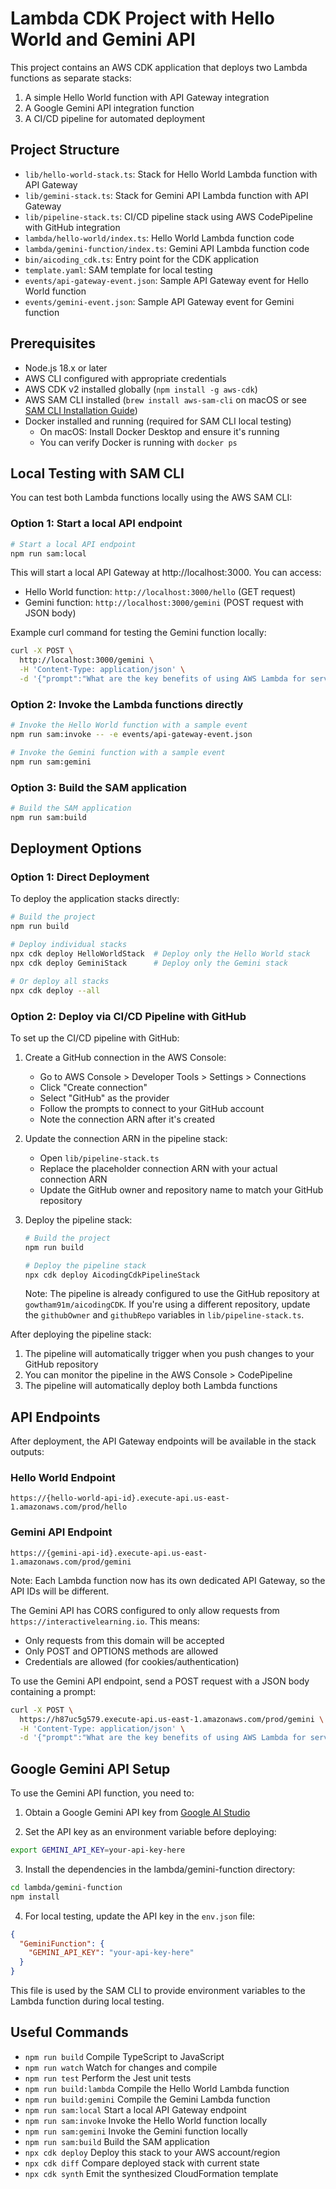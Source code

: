 # Lambda CDK Project with Hello World and Gemini API

This project contains an AWS CDK application that deploys two Lambda functions as separate stacks:
1. A simple Hello World function with API Gateway integration
2. A Google Gemini API integration function
3. A CI/CD pipeline for automated deployment

## Project Structure

- `lib/hello-world-stack.ts`: Stack for Hello World Lambda function with API Gateway
- `lib/gemini-stack.ts`: Stack for Gemini API Lambda function with API Gateway
- `lib/pipeline-stack.ts`: CI/CD pipeline stack using AWS CodePipeline with GitHub integration
- `lambda/hello-world/index.ts`: Hello World Lambda function code
- `lambda/gemini-function/index.ts`: Gemini API Lambda function code
- `bin/aicoding_cdk.ts`: Entry point for the CDK application
- `template.yaml`: SAM template for local testing
- `events/api-gateway-event.json`: Sample API Gateway event for Hello World function
- `events/gemini-event.json`: Sample API Gateway event for Gemini function

## Prerequisites

- Node.js 18.x or later
- AWS CLI configured with appropriate credentials
- AWS CDK v2 installed globally (`npm install -g aws-cdk`)
- AWS SAM CLI installed (`brew install aws-sam-cli` on macOS or see [SAM CLI Installation Guide](https://docs.aws.amazon.com/serverless-application-model/latest/developerguide/serverless-sam-cli-install.html))
- Docker installed and running (required for SAM CLI local testing)
  - On macOS: Install Docker Desktop and ensure it's running
  - You can verify Docker is running with `docker ps`

## Local Testing with SAM CLI

You can test both Lambda functions locally using the AWS SAM CLI:

### Option 1: Start a local API endpoint

```bash
# Start a local API endpoint
npm run sam:local
```

This will start a local API Gateway at http://localhost:3000. You can access:

- Hello World function: `http://localhost:3000/hello` (GET request)
- Gemini function: `http://localhost:3000/gemini` (POST request with JSON body)

Example curl command for testing the Gemini function locally:

```bash
curl -X POST \
  http://localhost:3000/gemini \
  -H 'Content-Type: application/json' \
  -d '{"prompt":"What are the key benefits of using AWS Lambda for serverless computing?"}'
```

### Option 2: Invoke the Lambda functions directly

```bash
# Invoke the Hello World function with a sample event
npm run sam:invoke -- -e events/api-gateway-event.json

# Invoke the Gemini function with a sample event
npm run sam:gemini
```

### Option 3: Build the SAM application

```bash
# Build the SAM application
npm run sam:build
```

## Deployment Options

### Option 1: Direct Deployment

To deploy the application stacks directly:

```bash
# Build the project
npm run build

# Deploy individual stacks
npx cdk deploy HelloWorldStack  # Deploy only the Hello World stack
npx cdk deploy GeminiStack      # Deploy only the Gemini stack

# Or deploy all stacks
npx cdk deploy --all
```

### Option 2: Deploy via CI/CD Pipeline with GitHub

To set up the CI/CD pipeline with GitHub:

1. Create a GitHub connection in the AWS Console:
   - Go to AWS Console > Developer Tools > Settings > Connections
   - Click "Create connection"
   - Select "GitHub" as the provider
   - Follow the prompts to connect to your GitHub account
   - Note the connection ARN after it's created

2. Update the connection ARN in the pipeline stack:
   - Open `lib/pipeline-stack.ts`
   - Replace the placeholder connection ARN with your actual connection ARN
   - Update the GitHub owner and repository name to match your GitHub repository

3. Deploy the pipeline stack:
   ```bash
   # Build the project
   npm run build

   # Deploy the pipeline stack
   npx cdk deploy AicodingCdkPipelineStack
   ```

   Note: The pipeline is already configured to use the GitHub repository at `gowtham91m/aicodingCDK`. If you're using a different repository, update the `githubOwner` and `githubRepo` variables in `lib/pipeline-stack.ts`.

After deploying the pipeline stack:

1. The pipeline will automatically trigger when you push changes to your GitHub repository
2. You can monitor the pipeline in the AWS Console > CodePipeline
3. The pipeline will automatically deploy both Lambda functions

## API Endpoints

After deployment, the API Gateway endpoints will be available in the stack outputs:

### Hello World Endpoint

```
https://{hello-world-api-id}.execute-api.us-east-1.amazonaws.com/prod/hello
```

### Gemini API Endpoint

```
https://{gemini-api-id}.execute-api.us-east-1.amazonaws.com/prod/gemini
```

Note: Each Lambda function now has its own dedicated API Gateway, so the API IDs will be different.

The Gemini API has CORS configured to only allow requests from `https://interactivelearning.io`. This means:
- Only requests from this domain will be accepted
- Only POST and OPTIONS methods are allowed
- Credentials are allowed (for cookies/authentication)

To use the Gemini API endpoint, send a POST request with a JSON body containing a prompt:

```bash
curl -X POST \
  https://h87uc5g579.execute-api.us-east-1.amazonaws.com/prod/gemini \
  -H 'Content-Type: application/json' \
  -d '{"prompt":"What are the key benefits of using AWS Lambda for serverless computing?"}'
```

## Google Gemini API Setup

To use the Gemini API function, you need to:

1. Obtain a Google Gemini API key from [Google AI Studio](https://makersuite.google.com/app/apikey)

2. Set the API key as an environment variable before deploying:

```bash
export GEMINI_API_KEY=your-api-key-here
```

3. Install the dependencies in the lambda/gemini-function directory:

```bash
cd lambda/gemini-function
npm install
```

4. For local testing, update the API key in the `env.json` file:

```json
{
  "GeminiFunction": {
    "GEMINI_API_KEY": "your-api-key-here"
  }
}
```

This file is used by the SAM CLI to provide environment variables to the Lambda function during local testing.

## Useful Commands

* `npm run build`         Compile TypeScript to JavaScript
* `npm run watch`         Watch for changes and compile
* `npm run test`          Perform the Jest unit tests
* `npm run build:lambda`  Compile the Hello World Lambda function
* `npm run build:gemini`  Compile the Gemini Lambda function
* `npm run sam:local`     Start a local API Gateway endpoint
* `npm run sam:invoke`    Invoke the Hello World function locally
* `npm run sam:gemini`    Invoke the Gemini function locally
* `npm run sam:build`     Build the SAM application
* `npx cdk deploy`        Deploy this stack to your AWS account/region
* `npx cdk diff`          Compare deployed stack with current state
* `npx cdk synth`         Emit the synthesized CloudFormation template
